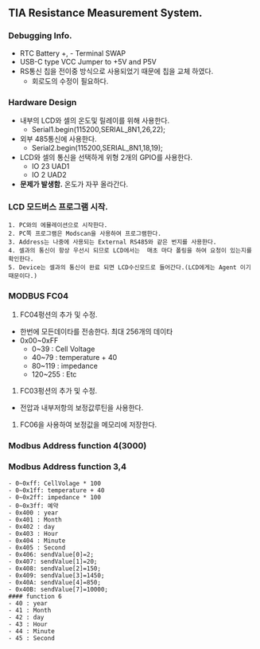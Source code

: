 ## TIA Resistance Measurement System.
### Debugging Info.
- RTC Battery +, - Terminal SWAP
- USB-C type VCC Jumper to +5V and P5V
- RS통신 칩을 전이중 방식으로 사용되었기 때문에 칩을 교체 하였다. 
    - 회로도의 수정이 필요하다.

### Hardware Design

  - 내부의 LCD와 셀의 온도및 릴레이를 위해 사용한다.   
    - Serial1.begin(115200,SERIAL_8N1,26,22);
  - 외부 485통신에 사용한다.   
    - Serial2.begin(115200,SERIAL_8N1,18,19);
  - LCD와 셀의 통신을 선택하게 위형 2개의 GPIO를 사용한다.
    - IO 23 UAD1 
    - IO 2  UAD2 
  - **문제가 발생함.**  온도가 자꾸 올라간다. 

### LCD 모드버스 프로그램 시작.
    1. PC와의 에뮬레이션으로 시작한다. 
    2. PC쪽 프로그램은 Modscan을 사용하여 프로그램한다. 
    3. Address는 나중에 사용되는 External RS485와 같은 번지를 사용한다.
    4. 셀과의 통신이 항상 우선시 되므로 LCD에서는  매초 마다 폴링을 하여 요청이 있는지를 확인한다. 
    5. Device는 셀과의 통신이 완료 되면 LCD수신모드로 들어간다.(LCD에게는 Agent 이기 때문이다.)

### MODBUS FC04
1. FC04펑션의 추가 및 수정.    
  - 한번에 모든데이타를 전송한다. 최대 256개의 데이타   
  - 0x00~0xFF 
    - 0~39 : Cell Voltage
    - 40~79 : temperature + 40
    - 80~119 : impedance 
    - 120~255 : Etc 

1. FC03펑션의 추가 및 수정.    
  - 전압과 내부저항의 보정값루틴을 사용한다.
1. FC06을 사용하여 보정값을 메모리에 저장한다.


### Modbus Address function 4(3000)

### Modbus Address function 3,4
    - 0~0xff: CellVolage * 100 
    - 0~0x1ff: temperature + 40
    - 0~0x2ff: impedance * 100 
    - 0~0x3ff: 예약 
    - 0x400 : year
    - 0x401 : Month 
    - 0x402 : day 
    - 0x403 : Hour
    - 0x404 : Minute 
    - 0x405 : Second
    - 0x406: sendValue[0]=2;
    - 0x407: sendValue[1]=20;
    - 0x408: sendValue[2]=150;
    - 0x409: sendValue[3]=1450;
    - 0x40A: sendValue[4]=850;
    - 0x40B: sendValue[7]=10000;
    #### function 6
    - 40 : year
    - 41 : Month 
    - 42 : day 
    - 43 : Hour
    - 44 : Minute 
    - 45 : Second

